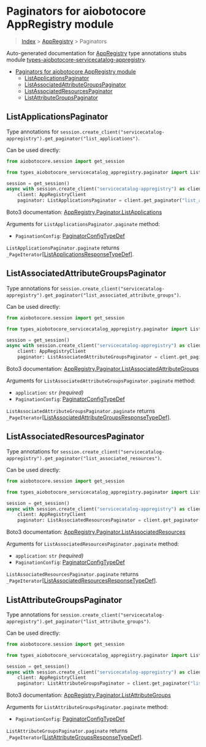 <a id="paginators-for-aiobotocore-appregistry-module"></a>

# Paginators for aiobotocore AppRegistry module

> [Index](..) > [AppRegistry](.) > Paginators

Auto-generated documentation for
[AppRegistry](https://boto3.amazonaws.com/v1/documentation/api/latest/reference/services/servicecatalog-appregistry.html#AppRegistry)
type annotations stubs module
[types-aiobotocore-servicecatalog-appregistry](https://pypi.org/project/types-aiobotocore-servicecatalog-appregistry/).

- [Paginators for aiobotocore AppRegistry module](#paginators-for-aiobotocore-appregistry-module)
  - [ListApplicationsPaginator](#listapplicationspaginator)
  - [ListAssociatedAttributeGroupsPaginator](#listassociatedattributegroupspaginator)
  - [ListAssociatedResourcesPaginator](#listassociatedresourcespaginator)
  - [ListAttributeGroupsPaginator](#listattributegroupspaginator)

<a id="listapplicationspaginator"></a>

## ListApplicationsPaginator

Type annotations for
`session.create_client("servicecatalog-appregistry").get_paginator("list_applications")`.

Can be used directly:

```python
from aiobotocore.session import get_session

from types_aiobotocore_servicecatalog_appregistry.paginator import ListApplicationsPaginator

session = get_session()
async with session.create_client("servicecatalog-appregistry") as client:
    client: AppRegistryClient
    paginator: ListApplicationsPaginator = client.get_paginator("list_applications")
```

Boto3 documentation:
[AppRegistry.Paginator.ListApplications](https://boto3.amazonaws.com/v1/documentation/api/latest/reference/services/servicecatalog-appregistry.html#AppRegistry.Paginator.ListApplications)

Arguments for `ListApplicationsPaginator.paginate` method:

- `PaginationConfig`:
  [PaginatorConfigTypeDef](./type_defs.md#paginatorconfigtypedef)

`ListApplicationsPaginator.paginate` returns
`_PageIterator`\[[ListApplicationsResponseTypeDef](./type_defs.md#listapplicationsresponsetypedef)\].

<a id="listassociatedattributegroupspaginator"></a>

## ListAssociatedAttributeGroupsPaginator

Type annotations for
`session.create_client("servicecatalog-appregistry").get_paginator("list_associated_attribute_groups")`.

Can be used directly:

```python
from aiobotocore.session import get_session

from types_aiobotocore_servicecatalog_appregistry.paginator import ListAssociatedAttributeGroupsPaginator

session = get_session()
async with session.create_client("servicecatalog-appregistry") as client:
    client: AppRegistryClient
    paginator: ListAssociatedAttributeGroupsPaginator = client.get_paginator("list_associated_attribute_groups")
```

Boto3 documentation:
[AppRegistry.Paginator.ListAssociatedAttributeGroups](https://boto3.amazonaws.com/v1/documentation/api/latest/reference/services/servicecatalog-appregistry.html#AppRegistry.Paginator.ListAssociatedAttributeGroups)

Arguments for `ListAssociatedAttributeGroupsPaginator.paginate` method:

- `application`: `str` *(required)*
- `PaginationConfig`:
  [PaginatorConfigTypeDef](./type_defs.md#paginatorconfigtypedef)

`ListAssociatedAttributeGroupsPaginator.paginate` returns
`_PageIterator`\[[ListAssociatedAttributeGroupsResponseTypeDef](./type_defs.md#listassociatedattributegroupsresponsetypedef)\].

<a id="listassociatedresourcespaginator"></a>

## ListAssociatedResourcesPaginator

Type annotations for
`session.create_client("servicecatalog-appregistry").get_paginator("list_associated_resources")`.

Can be used directly:

```python
from aiobotocore.session import get_session

from types_aiobotocore_servicecatalog_appregistry.paginator import ListAssociatedResourcesPaginator

session = get_session()
async with session.create_client("servicecatalog-appregistry") as client:
    client: AppRegistryClient
    paginator: ListAssociatedResourcesPaginator = client.get_paginator("list_associated_resources")
```

Boto3 documentation:
[AppRegistry.Paginator.ListAssociatedResources](https://boto3.amazonaws.com/v1/documentation/api/latest/reference/services/servicecatalog-appregistry.html#AppRegistry.Paginator.ListAssociatedResources)

Arguments for `ListAssociatedResourcesPaginator.paginate` method:

- `application`: `str` *(required)*
- `PaginationConfig`:
  [PaginatorConfigTypeDef](./type_defs.md#paginatorconfigtypedef)

`ListAssociatedResourcesPaginator.paginate` returns
`_PageIterator`\[[ListAssociatedResourcesResponseTypeDef](./type_defs.md#listassociatedresourcesresponsetypedef)\].

<a id="listattributegroupspaginator"></a>

## ListAttributeGroupsPaginator

Type annotations for
`session.create_client("servicecatalog-appregistry").get_paginator("list_attribute_groups")`.

Can be used directly:

```python
from aiobotocore.session import get_session

from types_aiobotocore_servicecatalog_appregistry.paginator import ListAttributeGroupsPaginator

session = get_session()
async with session.create_client("servicecatalog-appregistry") as client:
    client: AppRegistryClient
    paginator: ListAttributeGroupsPaginator = client.get_paginator("list_attribute_groups")
```

Boto3 documentation:
[AppRegistry.Paginator.ListAttributeGroups](https://boto3.amazonaws.com/v1/documentation/api/latest/reference/services/servicecatalog-appregistry.html#AppRegistry.Paginator.ListAttributeGroups)

Arguments for `ListAttributeGroupsPaginator.paginate` method:

- `PaginationConfig`:
  [PaginatorConfigTypeDef](./type_defs.md#paginatorconfigtypedef)

`ListAttributeGroupsPaginator.paginate` returns
`_PageIterator`\[[ListAttributeGroupsResponseTypeDef](./type_defs.md#listattributegroupsresponsetypedef)\].
